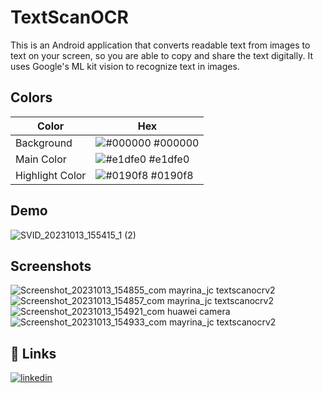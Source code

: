 # TextScanOCR

This is an Android application that converts readable text from images to text on your screen, so you are able to copy and share the text digitally.
It uses Google's ML kit vision to recognize text in images.


## Colors

| Color             | Hex                                                                |
| ----------------- | ------------------------------------------------------------------ |
| Background | ![#000000](https://via.placeholder.com/10/000000?text=+) #000000 |
| Main Color | ![#e1dfe0](https://via.placeholder.com/10/e1dfe0?text=+) #e1dfe0 |
| Highlight Color | ![#0190f8](https://via.placeholder.com/10/0190f8?text=+) #0190f8 |


## Demo

![SVID_20231013_155415_1 (2)](https://github.com/jcmayrina/TextScanOCR/assets/53328522/c6e4e5f5-1aa2-4b33-985e-9266f3a5fc74)


## Screenshots

![Screenshot_20231013_154855_com mayrina_jc textscanocrv2](https://github.com/jcmayrina/TextScanOCR/assets/53328522/08ef6164-b40a-48a8-822f-76f9db965c6f)
![Screenshot_20231013_154857_com mayrina_jc textscanocrv2](https://github.com/jcmayrina/TextScanOCR/assets/53328522/84fefca2-1197-49f7-956e-c33cb5e1e255)
![Screenshot_20231013_154921_com huawei camera](https://github.com/jcmayrina/TextScanOCR/assets/53328522/845aac7d-0722-4d8f-9f83-f18ff43ff2f6)
![Screenshot_20231013_154933_com mayrina_jc textscanocrv2](https://github.com/jcmayrina/TextScanOCR/assets/53328522/20242a52-be8e-43dd-8092-46dec0921c2c)


## 🔗 Links
[![linkedin](https://img.shields.io/badge/linkedin-0A66C2?style=for-the-badge&logo=linkedin&logoColor=white)](https://www.linkedin.com/jcmayrina)

